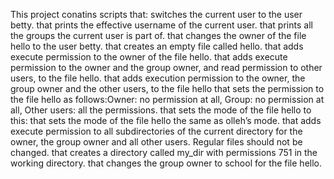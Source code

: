 This project conatins scripts that:
switches the current user to the user betty.
that prints the effective username of the current user.
that prints all the groups the current user is part of.
that changes the owner of the file hello to the user betty.
that creates an empty file called hello.
that adds execute permission to the owner of the file hello.
that adds execute permission to the owner and the group owner, and read permission to other users, to the file hello.
that adds execution permission to the owner, the group owner and the other users, to the file hello
that sets the permission to the file hello as follows:Owner: no permission at all, Group: no permission at all, Other users: all the permissions.
that sets the mode of the file hello to this:
that sets the mode of the file hello the same as olleh’s mode.
that adds execute permission to all subdirectories of the current directory for the owner, the group owner and all other users. Regular files should not be changed.
that creates a directory called my_dir with permissions 751 in the working directory.
that changes the group owner to school for the file hello.

